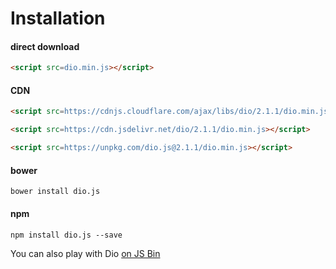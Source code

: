 # Installation

#### direct download

```html
<script src=dio.min.js></script>
```

#### CDN

```html
<script src=https://cdnjs.cloudflare.com/ajax/libs/dio/2.1.1/dio.min.js></script>
```

```html
<script src=https://cdn.jsdelivr.net/dio/2.1.1/dio.min.js></script>
```

```html
<script src=https://unpkg.com/dio.js@2.1.1/dio.min.js></script>
```

#### bower

```
bower install dio.js
```

#### npm

```
npm install dio.js --save
```

You can also play with Dio [on JS Bin](http://jsbin.com/lobavo/edit?js,output)


